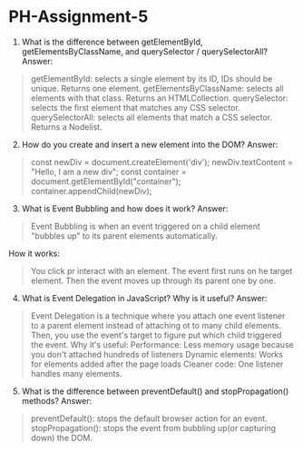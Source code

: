 # PH-Assignment-5

1. What is the difference between getElementById, getElementsByClassName, and querySelector / querySelectorAll?
Answer: 
> getElementById: selects a single element by its ID, IDs should be unique. Returns one element.
> getElementsByClassName: selects all elements with that class. Returns an HTMLCollection.
> querySelector: selects the first element that matches any CSS selector.
> querySelectorAll: selects all elements that match a CSS selector. Returns a Nodelist.

2. How do you create and insert a new element into the DOM?
Answer:
>const newDiv = document.createElement('div');
>newDiv.textContent = "Hello, I am a new div";
>const container = document.getElementById("container");
>container.appendChild(newDiv);

3. What is Event Bubbling and how does it work?
Answer:
>Event Bubbling is when an event triggered on a child element "bubbles up" to its parent elements automatically.

How it works:
> You click pr interact with an element.
>The event first runs on he target element.
> Then the event moves up through its parent one by one.

4. What is Event Delegation in JavaScript? Why is it useful?
Answer:
>Event Delegation is a technique where you attach one event listener to a parent element instead of attaching ot to many child elements. Then, you use the event's target to figure put which child triggered the event. 
Why it's useful:
> Performance: Less memory usage because you don't attached hundreds of listeners
> Dynamic elements: Works for elements added after the page loads
> Cleaner code: One listener handles many elements.

5. What is the difference between preventDefault() and stopPropagation() methods?
Answer:
> preventDefault(): stops the default browser action for an event.
> stopPropagation(): stops the event from bubbling up(or capturing down) the DOM.